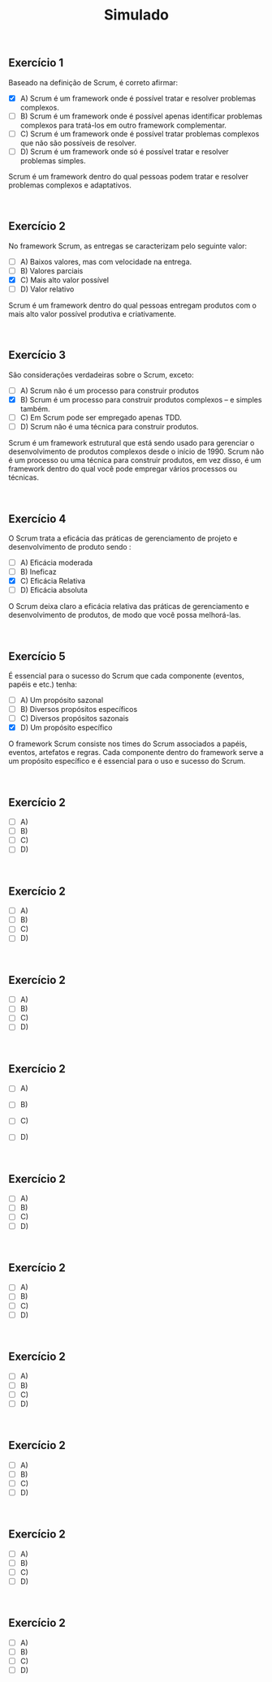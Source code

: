 <div align="center">

# Simulado

</div>

<br>

## Exercício 1

Baseado na definição de Scrum, é correto afirmar:

- [x] A) Scrum é um framework onde é possível tratar e resolver problemas complexos.
- [ ] B) Scrum é um framework onde é possível apenas identificar problemas complexos para tratá-los em outro framework complementar.
- [ ] C) Scrum é um framework onde é possível tratar problemas complexos que não são possíveis de resolver.
- [ ] D) Scrum é um framework onde só é possível tratar e resolver problemas simples.

Scrum é um framework dentro do qual pessoas podem tratar e resolver problemas complexos e adaptativos.

<br>

## Exercício 2

No framework Scrum, as entregas se caracterizam pelo seguinte valor:

- [ ] A) Baixos valores, mas com velocidade na entrega.
- [ ] B) Valores parciais
- [x] C) Mais alto valor possível
- [ ] D) Valor relativo

Scrum é um framework dentro do qual pessoas entregam produtos com o mais alto valor possível produtiva e criativamente.

<br>

## Exercício 3

São considerações verdadeiras sobre o Scrum, exceto:

- [ ] A) Scrum não é um processo para construir produtos
- [x] B) Scrum é um processo para construir produtos complexos – e simples também.
- [ ] C) Em Scrum pode ser empregado apenas TDD.
- [ ] D) Scrum não é uma técnica para construir produtos.

Scrum é um framework estrutural que está sendo usado para gerenciar o desenvolvimento de produtos complexos desde o início de 1990. Scrum não é um processo ou uma técnica para construir produtos, em vez disso, é um framework dentro do qual você pode empregar vários processos ou técnicas.

<br>

## Exercício 4

O Scrum trata a eficácia das práticas de gerenciamento de projeto e desenvolvimento de produto sendo :

- [ ] A) Eficácia moderada
- [ ] B) Ineficaz
- [x] C) Eficácia Relativa
- [ ] D) Eficácia absoluta

O Scrum deixa claro a eficácia relativa das práticas de gerenciamento e desenvolvimento de produtos, de modo que você possa melhorá-las.

<br>

## Exercício 5

É essencial para o sucesso do Scrum que cada componente (eventos, papéis e etc.) tenha:

- [ ] A) Um propósito sazonal
- [ ] B) Diversos propósitos específicos
- [ ] C) Diversos propósitos sazonais
- [x] D) Um propósito específico

O framework Scrum consiste nos times do Scrum associados a papéis, eventos, artefatos e regras. Cada componente dentro do framework serve a um propósito específico e é essencial para o uso e sucesso do Scrum.

<br>

## Exercício 2

- [ ] A) 
- [ ] B) 
- [ ] C)
- [ ] D)

<br>

## Exercício 2

- [ ] A) 
- [ ] B) 
- [ ] C)
- [ ] D)

<br>

## Exercício 2

- [ ] A) 
- [ ] B) 
- [ ] C)
- [ ] D)

<br>

## Exercício 2

- [ ] A) 
- [ ] B) 
- [ ] C)
- [ ] D)


<br>

## Exercício 2

- [ ] A) 
- [ ] B) 
- [ ] C)
- [ ] D)

<br>

## Exercício 2

- [ ] A) 
- [ ] B) 
- [ ] C)
- [ ] D)

<br>

## Exercício 2

- [ ] A) 
- [ ] B) 
- [ ] C)
- [ ] D)

<br>

## Exercício 2

- [ ] A) 
- [ ] B) 
- [ ] C)
- [ ] D)

<br>

## Exercício 2

- [ ] A) 
- [ ] B) 
- [ ] C)
- [ ] D)

<br>

## Exercício 2

- [ ] A) 
- [ ] B) 
- [ ] C)
- [ ] D)